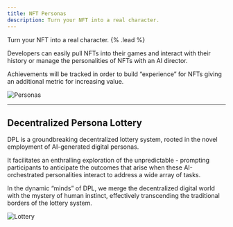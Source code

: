 ```yaml
---
title: NFT Personas
description: Turn your NFT into a real character.
---
```


Turn your NFT into a real character. {% .lead %}

Developers can easily pull NFTs into their games and interact with their history or manage the personalities of NFTs with an AI director.

Achievements will be tracked in order to build “experience” for NFTs giving an additional metric for increasing value.

![Personas](../images/personas.jpeg)

---

## Decentralized Persona Lottery

DPL is a groundbreaking decentralized lottery system, rooted in the novel employment of AI-generated digital personas.

It facilitates an enthralling exploration of the unpredictable - prompting participants to anticipate the outcomes that arise when these AI-orchestrated personalities interact to address a wide array of tasks.

In the dynamic “minds” of DPL, we merge the decentralized digital world with the mystery of human instinct, effectively transcending the traditional borders of the lottery system.

![Lottery](../images/lotter.jpeg)
